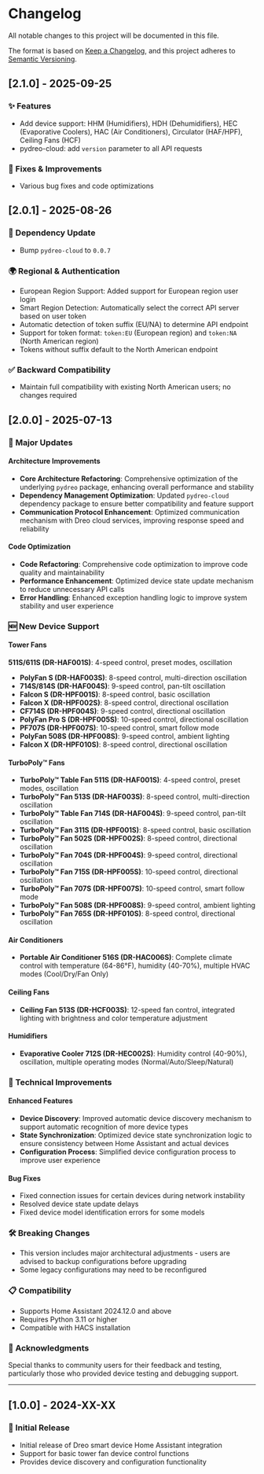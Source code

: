 # Changelog

All notable changes to this project will be documented in this file.

The format is based on [Keep a Changelog](https://keepachangelog.com/en/1.0.0/),
and this project adheres to [Semantic Versioning](https://semver.org/spec/v2.0.0.html).

## [2.1.0] - 2025-09-25

### ✨ Features
- Add device support: HHM (Humidifiers), HDH (Dehumidifiers), HEC (Evaporative Coolers), HAC (Air Conditioners), Circulator (HAF/HPF), Ceiling Fans (HCF)
- pydreo-cloud: add `version` parameter to all API requests

### 🔧 Fixes & Improvements
- Various bug fixes and code optimizations

## [2.0.1] - 2025-08-26

### 🔄 Dependency Update
- Bump `pydreo-cloud` to `0.0.7`

### 🌍 Regional & Authentication
- European Region Support: Added support for European region user login
- Smart Region Detection: Automatically select the correct API server based on user token
- Automatic detection of token suffix (EU/NA) to determine API endpoint
- Support for token format: `token:EU` (European region) and `token:NA` (North American region)
- Tokens without suffix default to the North American endpoint

### ✅ Backward Compatibility
- Maintain full compatibility with existing North American users; no changes required

## [2.0.0] - 2025-07-13

### 🚀 Major Updates

#### Architecture Improvements
- **Core Architecture Refactoring**: Comprehensive optimization of the underlying `pydreo` package, enhancing overall performance and stability
- **Dependency Management Optimization**: Updated `pydreo-cloud` dependency package to ensure better compatibility and feature support
- **Communication Protocol Enhancement**: Optimized communication mechanism with Dreo cloud services, improving response speed and reliability

#### Code Optimization
- **Code Refactoring**: Comprehensive code optimization to improve code quality and maintainability
- **Performance Enhancement**: Optimized device state update mechanism to reduce unnecessary API calls
- **Error Handling**: Enhanced exception handling logic to improve system stability and user experience

### 🆕 New Device Support

#### Tower Fans
 **511S/611S (DR-HAF001S)**: 4-speed control, preset modes, oscillation
- **PolyFan S (DR-HAF003S)**: 8-speed control, multi-direction oscillation
- **714S/814S (DR-HAF004S)**: 9-speed control, pan-tilt oscillation
- **Falcon S (DR-HPF001S)**: 8-speed control, basic oscillation
- **Falcon X (DR-HPF002S)**: 8-speed control, directional oscillation
- **CF714S (DR-HPF004S)**: 9-speed control, directional oscillation
- **PolyFan Pro S (DR-HPF005S)**: 10-speed control, directional oscillation
- **PF707S (DR-HPF007S)**: 10-speed control, smart follow mode
- **PolyFan 508S (DR-HPF008S)**: 9-speed control, ambient lighting
- **Falcon X (DR-HPF010S)**: 8-speed control, directional oscillation

#### TurboPoly™ Fans
- **TurboPoly™ Table Fan 511S (DR-HAF001S)**: 4-speed control, preset modes, oscillation
- **TurboPoly™ Fan 513S (DR-HAF003S)**: 8-speed control, multi-direction oscillation
- **TurboPoly™ Table Fan 714S (DR-HAF004S)**: 9-speed control, pan-tilt oscillation
- **TurboPoly™ Fan 311S (DR-HPF001S)**: 8-speed control, basic oscillation
- **TurboPoly™ Fan 502S (DR-HPF002S)**: 8-speed control, directional oscillation
- **TurboPoly™ Fan 704S (DR-HPF004S)**: 9-speed control, directional oscillation
- **TurboPoly™ Fan 715S (DR-HPF005S)**: 10-speed control, directional oscillation
- **TurboPoly™ Fan 707S (DR-HPF007S)**: 10-speed control, smart follow mode
- **TurboPoly™ Fan 508S (DR-HPF008S)**: 9-speed control, ambient lighting
- **TurboPoly™ Fan 765S (DR-HPF010S)**: 8-speed control, directional oscillation

#### Air Conditioners
- **Portable Air Conditioner 516S (DR-HAC006S)**: Complete climate control with temperature (64-86°F), humidity (40-70%), multiple HVAC modes (Cool/Dry/Fan Only)

#### Ceiling Fans
- **Ceiling Fan 513S (DR-HCF003S)**: 12-speed fan control, integrated lighting with brightness and color temperature adjustment

#### Humidifiers
- **Evaporative Cooler 712S (DR-HEC002S)**: Humidity control (40-90%), oscillation, multiple operating modes (Normal/Auto/Sleep/Natural)

### 🔧 Technical Improvements

#### Enhanced Features
- **Device Discovery**: Improved automatic device discovery mechanism to support automatic recognition of more device types
- **State Synchronization**: Optimized device state synchronization logic to ensure consistency between Home Assistant and actual devices
- **Configuration Process**: Simplified device configuration process to improve user experience

#### Bug Fixes
- Fixed connection issues for certain devices during network instability
- Resolved device state update delays
- Fixed device model identification errors for some models

### 🛠️ Breaking Changes
- This version includes major architectural adjustments - users are advised to backup configurations before upgrading
- Some legacy configurations may need to be reconfigured

### 📋 Compatibility
- Supports Home Assistant 2024.12.0 and above
- Requires Python 3.11 or higher
- Compatible with HACS installation

### 🙏 Acknowledgments
Special thanks to community users for their feedback and testing, particularly those who provided device testing and debugging support.

---

## [1.0.0] - 2024-XX-XX

### 🚀 Initial Release
- Initial release of Dreo smart device Home Assistant integration
- Support for basic tower fan device control functions
- Provides device discovery and configuration functionality 